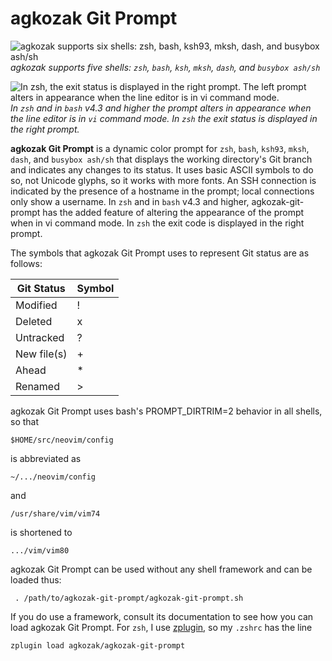 # agkozak Git Prompt
![agkozak supports six shells: zsh, bash, ksh93, mksh, dash, and busybox ash/sh](https://github.com/agkozak/agkozak-git-prompt/raw/master/img/agkozak-git-prompt.jpg)
*agkozak supports five shells: `zsh`, `bash`, `ksh`, `mksh`, `dash`, and `busybox ash/sh`*

![In zsh, the exit status is displayed in the right prompt. The left prompt alters in appearance when the line editor is in vi command mode.](https://github.com/agkozak/agkozak-git-prompt/raw/master/img/exit-status-and-vi-mode.jpg)
*In `zsh` and in `bash` v4.3 and higher the prompt alters in appearance when the line editor is in `vi` command mode. In `zsh` the exit status is displayed in the right prompt.*

**agkozak Git Prompt** is a dynamic color prompt for `zsh`, `bash`, `ksh93`, `mksh`, `dash`, and `busybox ash/sh` that displays the working directory's Git branch and indicates any changes to its status. It uses basic ASCII symbols to do so, not Unicode glyphs, so it works with more fonts. An SSH connection is indicated by the presence of a hostname in the prompt; local connections only show a username. In `zsh` and in `bash` v4.3 and higher, agkozak-git-prompt has the added feature of altering the appearance of the prompt when in vi command mode. In `zsh` the exit code is displayed in the right prompt.

The symbols that agkozak Git Prompt uses to represent Git status are as follows:

Git Status | Symbol
--- | ---
Modified | !
Deleted | x
Untracked | ?
New file(s) | +
Ahead | \*
Renamed | >

agkozak Git Prompt uses bash's PROMPT_DIRTRIM=2 behavior in all shells, so that

	$HOME/src/neovim/config

is abbreviated as

	~/.../neovim/config

and

	/usr/share/vim/vim74

is shortened to

	.../vim/vim80

agkozak Git Prompt can be used without any shell framework and can be loaded thus:

     . /path/to/agkozak-git-prompt/agkozak-git-prompt.sh

If you do use a framework, consult its documentation to see how you can load agkozak Git Prompt. For `zsh`, I use [zplugin](https://github.com/zdharma/zplugin), so my `.zshrc` has the line

    zplugin load agkozak/agkozak-git-prompt
